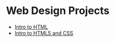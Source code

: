 # Web Design Projects

<ul>
<li><a href="HTML_noob\index.html" target="_blank">Intro to HTML </a></li>
<li><a href="HTML5_CSS_noob\index.html" target="_blank">Intro to HTML5 and CSS </a></li>

</ul>